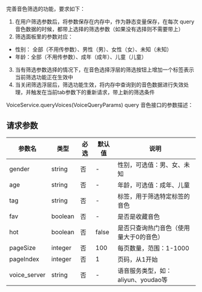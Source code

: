 完善音色筛选的功能，要求如下：
1. 在用户筛选参数后，将参数保存在内存中，作为静态变量保存，在每次 query 音色数据的时候，都带上选择的筛选参数（如果没有选择则不需要带上）
2. 筛选面板里的参数对应：
 - 性别： 全部（不用传参数）、男性（男）、女性（女）、未知（未知）
 - 年龄：全部（不用传参数）、成年（成年）、儿童（儿童）
3. 当有筛选参数选择的情况下，在音色选择浮层的筛选按钮上增加一个标签表示当前筛选功能正在生效中
4. 当关闭筛选浮层后，筛选功能生效，将内存中查询到的音色数据进行失效处理，并触发在当前tab参数下的重新请求，带上新的筛选条件

VoiceService.queryVoices(VoiceQueryParams)
query 音色接口的参数描述：
## 请求参数

| 参数名 | 类型 | 必选 | 默认值 | 说明 |
|--------|------|------|--------|------|
| gender | string | 否 | - | 性别，可选值：男、女、未知 |
| age | string | 否 | - | 年龄，可选值：成年、儿童 |
| tag | string | 否 | - | 标签，用于筛选特定标签的音色 |
| fav | boolean | 否 | - | 是否是收藏音色 |
| hot | boolean | 否 | false | 是否只查询热门音色（使用量大于0的音色） |
| pageSize | integer | 否 | 100 | 每页数量，范围：1-1000 |
| pageIndex | integer | 否 | 1 | 页码，从1开始 |
| voice_server | string | 否 | - | 语音服务类型，如：aliyun、youdao等 |
